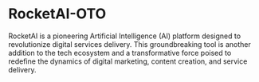 # RocketAI-OTO
RocketAI is a pioneering Artificial Intelligence (AI) platform designed to revolutionize digital services delivery. This groundbreaking tool is another addition to the tech ecosystem and a transformative force poised to redefine the dynamics of digital marketing, content creation, and service delivery.
